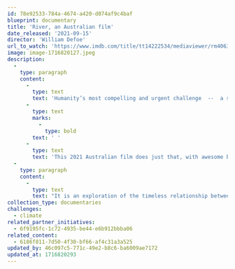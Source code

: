 ```yaml
---
id: 78e92533-784a-4674-a420-d074af9c4baf
blueprint: documentary
title: 'River, an Australian film'
date_released: '2021-09-15'
director: 'William Defoe'
url_to_watch: 'https://www.imdb.com/title/tt14222534/mediaviewer/rm4063294721/?ref_=ext_shr_em'
image: image-1716820127.jpeg
description:
  -
    type: paragraph
    content:
      -
        type: text
        text: 'Humanity’s most compelling and urgent challenge  --  a shift that underpins all of our major crises  --  is perhaps to understand, appreciate and act on exactly how the streams of life bind us into one inevitable village.'
      -
        type: text
        marks:
          -
            type: bold
        text: ' '
      -
        type: text
        text: 'This 2021 Australian film does just that, with awesome beauty and wisdom.'
  -
    type: paragraph
    content:
      -
        type: text
        text: "It is an exploration of the timeless relationship between human civilization and Earth's rivers. Spanning six continents, this visual and musical tour-de-force is by turns celebratory, cautionary, and ultimately hopeful that we are beginning to understand rivers in all their complexity and fragility. Narrated by Oscar Nominee Willem Dafoe. With music by the Australian Chamber Orchestra and Radiohead."
collection_type: documentaries
challenges:
  - climate
related_partner_initiatives:
  - 6f9195fc-1c72-4935-be44-e6b912bbba06
related_content:
  - 6186f811-7d50-4f30-bf66-af4c31a3a525
updated_by: 46c097c5-771c-49e2-b8c6-ba6009ae7172
updated_at: 1716820293
---
```

